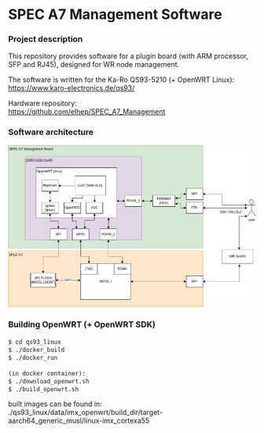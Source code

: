 # SPEC A7 Management Software
### Project description
This repository provides software for a plugin board (with ARM processor, SFP and RJ45),
designed for WR node management.

The software is written for the Ka-Ro QS93-5210 (+ OpenWRT Linux):<br>
https://www.karo-electronics.de/qs93/

Hardware repository:<br>
https://github.com/elhep/SPEC_A7_Management



### Software architecture
![simplified system arch](./doc/system_diagram.drawio.png)


### Building OpenWRT (+ OpenWRT SDK)
```
$ cd qs93_linux
$ ./docker_build
$ ./docker_run

(in docker container):
$ ./download_openwrt.sh
$ ./build_openwrt.sh
```
built images can be found in:<br>
./qs93_linux/data/imx_openwrt/build_dir/target-aarch64_generic_musl/linux-imx_cortexa55

